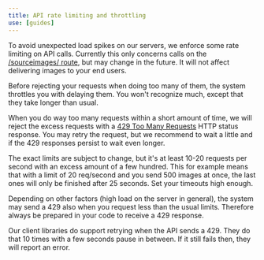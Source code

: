 ```yaml
---
title: API rate limiting and throttling 
use: [guides]
---
```


To avoid unexpected load spikes on our servers, we enforce some rate limiting on API calls. Currently this only concerns calls on the [/sourceimages/ route](../references/source-images.html), but may change in the future. It will not affect delivering images to your end users. 

Before rejecting your requests when doing too many of them, the system throttles you with delaying them. You won't recognize much, except that they take longer than usual.

When you do way too many requests within a short amount of time, we will reject the excess requests with a [429 Too Many Requests](https://httpstatuses.com/429) HTTP status response. You may retry the request, but we recommend to wait a little and if the 429 responses persist to wait even longer.

The exact limits are subject to change, but it's at least 10-20 requests per second with an excess amount of a few hundred. 
This for example means that with a limit of 20 req/second and you send 500 images at once, the last ones will only be finished after 25 seconds. Set your timeouts high enough.

Depending on other factors (high load on the server in general), the system may send a 429 also when you request less than the usual limits. Therefore always be prepared in your code to receive a 429 response.

Our client libraries do support retrying when the API sends a 429. They do that 10 times with a few seconds pause in between. If it still fails then, they will report an error.

